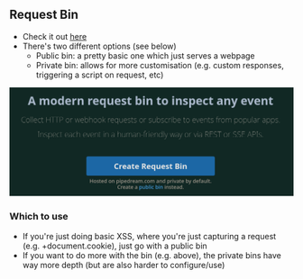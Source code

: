 <style>#downloads { display: none !important; }</style>

## Request Bin
* Check it out [here](https://requestbin.com/)
* There's two different options (see below)
    * Public bin: a pretty basic one which just serves a webpage
    * Private bin: allows for more customisation (e.g. custom responses, triggering a script on request, etc)

<img src="../img/index/requestbin.png" style="zoom: 50%" />

### Which to use
* If you're just doing basic XSS, where you're just capturing a request (e.g. <URL>+document.cookie), just go with a public bin
* If you want to do more with the bin (e.g. above), the private bins have way more depth (but are also harder to configure/use)